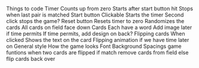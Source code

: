 Things to code
    Timer
        Counts up from zero
        Starts after start button hit
        Stops when last pair is matched
    Start button
        Clickable
        Starts the timer
        Second click stops the game? 
    Reset button
        Resets timer to zero
        Randomizes the cards
        All cards on field face down
    Cards
        Each have a word
        Add image later if time permits
        If time permits, add design on back?
    Flipping cards
        When clicked 
        Shows the text on the card
        Flipping animation if we have time later on
    General style
        How the game looks
            Font
            Background 
            Spacings
    game funtions
        when two cards are flipped
            if match
                remove cards from field
            else
                flip cards back over

